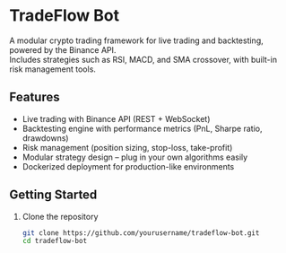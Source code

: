 # TradeFlow Bot

A modular crypto trading framework for live trading and backtesting, powered by the Binance API.  
Includes strategies such as RSI, MACD, and SMA crossover, with built-in risk management tools.

## Features
- Live trading with Binance API (REST + WebSocket)
- Backtesting engine with performance metrics (PnL, Sharpe ratio, drawdowns)
- Risk management (position sizing, stop-loss, take-profit)
- Modular strategy design – plug in your own algorithms easily
- Dockerized deployment for production-like environments

## Getting Started

1. Clone the repository  
   ```bash
   git clone https://github.com/yourusername/tradeflow-bot.git
   cd tradeflow-bot
